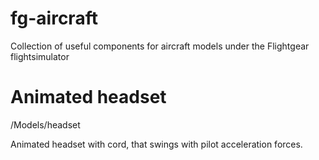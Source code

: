 # fg-aircraft
Collection of useful components for aircraft models under the Flightgear flightsimulator

Animated headset 
================
/Models/headset

Animated headset with cord, that swings with pilot acceleration forces.
